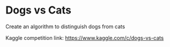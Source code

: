 # Dogs vs Cats
Create an algorithm to distinguish dogs from cats

Kaggle competition link: https://www.kaggle.com/c/dogs-vs-cats
